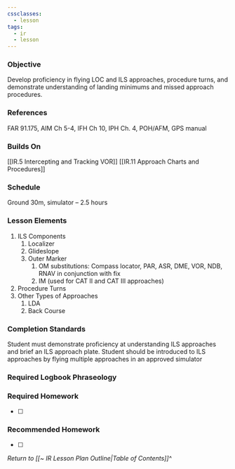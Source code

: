 ```yaml
---
cssclasses:
  - lesson
tags:
  - ir
  - lesson
---
```

### Objective
Develop proficiency in flying LOC and ILS approaches, procedure turns, and demonstrate understanding of landing minimums and missed approach procedures.

### References 
FAR 91.175, AIM Ch 5-4, IFH Ch 10, IPH Ch. 4, POH/AFM, GPS manual 

### Builds On
[[IR.5 Intercepting and Tracking VOR]]
[[IR.11 Approach Charts and Procedures]]

### Schedule
Ground 30m, simulator – 2.5 hours 

### Lesson Elements

1. ILS Components
	1. Localizer
	2. Glideslope
	3. Outer Marker
		1. OM substitutions: Compass locator, PAR, ASR, DME, VOR, NDB, RNAV in conjunction with fix
		2. IM (used for CAT II and CAT III approaches)
2. Procedure Turns
3. Other Types of Approaches
	1. LDA
	2.  Back Course
    

### Completion Standards
Student must demonstrate proficiency at understanding ILS approaches and brief an ILS approach plate. Student should be introduced to ILS approaches by flying multiple approaches in an approved simulator

### Required Logbook Phraseology

### Required Homework
- [ ] 

### Recommended Homework
- [ ] 

*Return to [[~ IR Lesson Plan Outline|Table of Contents]]^*